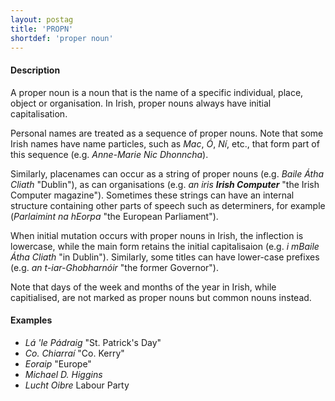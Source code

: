 ```yaml
---
layout: postag
title: 'PROPN'
shortdef: 'proper noun'
---
```


#### Description

A proper noun is a noun that is the name of a specific individual, place, object or organisation. In Irish, proper nouns always have initial capitalisation. 

Personal names are treated as a sequence of proper nouns. Note that some Irish names have name particles, such as _Mac_, _Ó_, _Ní_, etc., that form part of this sequence (e.g. _Anne-Marie Nic Dhonncha_).

Similarly, placenames can occur as a string of proper nouns (e.g. _Baile Átha Cliath_ "Dublin"), as can organisations (e.g. _an iris <b>Irish Computer</b>_ "the Irish Computer magazine"). Sometimes these strings can have an internal structure containing other parts of speech such as determiners, for example (_Parlaimint na hEorpa_ "the European Parliament").

When initial mutation occurs with proper nouns in Irish, the inflection is lowercase, while the main form retains the initial capitalisaion (e.g. _i mBaile Átha Cliath_ "in Dublin"). Similarly, some titles can have lower-case prefixes (e.g. _an t-iar-Ghobharnóir_ "the former Governor").

Note that days of the week and months of the year in Irish, while capitialised, are not marked as proper nouns but common nouns instead.

#### Examples

* _Lá 'le Pádraig_ "St. Patrick's Day"
* _Co. Chiarraí_ "Co. Kerry"
* _Eoraip_ "Europe"
* _Michael D. Higgins_
* _Lucht Oibre_ Labour Party
